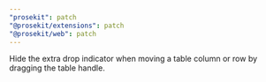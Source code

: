 ```yaml
---
"prosekit": patch
"@prosekit/extensions": patch
"@prosekit/web": patch
---
```


Hide the extra drop indicator when moving a table column or row by dragging the table handle.
